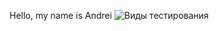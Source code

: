 Hello, my name is Andrei
![Виды тестирования](https://github.com/aa-sorokin/aa.sorokin/assets/158827662/27c34517-48c1-46f7-ac68-e50898095f4a)
